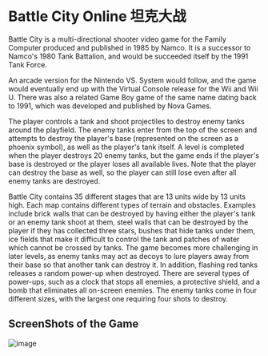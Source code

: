 # Battle City Online 坦克大战
Battle City is a multi-directional shooter video game for the Family Computer produced and published in 1985 by Namco. It is a successor to Namco's 1980 Tank Battalion, and would be succeeded itself by the 1991 Tank Force.

An arcade version for the Nintendo VS. System would follow, and the game would eventually end up with the Virtual Console release for the Wii and Wii U. There was also a related Game Boy game of the same name dating back to 1991, which was developed and published by Nova Games.

The player controls a tank and shoot projectiles to destroy enemy tanks around the playfield. The enemy tanks enter from the top of the screen and attempts to destroy the player's base (represented on the screen as a phoenix symbol), as well as the player's tank itself. A level is completed when the player destroys 20 enemy tanks, but the game ends if the player's base is destroyed or the player loses all available lives. Note that the player can destroy the base as well, so the player can still lose even after all enemy tanks are destroyed.

Battle City contains 35 different stages that are 13 units wide by 13 units high. Each map contains different types of terrain and obstacles. Examples include brick walls that can be destroyed by having either the player's tank or an enemy tank shoot at them, steel walls that can be destroyed by the player if they has collected three stars, bushes that hide tanks under them, ice fields that make it difficult to control the tank and patches of water which cannot be crossed by tanks. The game becomes more challenging in later levels, as enemy tanks may act as decoys to lure players away from their base so that another tank can destroy it. In addition, flashing red tanks releases a random power-up when destroyed. There are several types of power-ups, such as a clock that stops all enemies, a protective shield, and a bomb that eliminates all on-screen enemies. The enemy tanks come in four different sizes, with the largest one requiring four shots to destroy.

## ScreenShots of the Game
![image](https://user-images.githubusercontent.com/68981504/148496236-58b96121-199d-4efd-995e-07fcf4bd6f5d.png)
